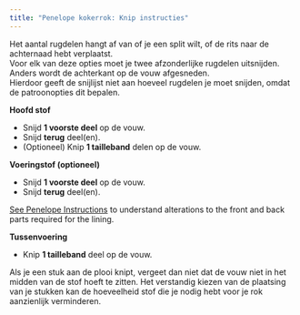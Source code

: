 ```yaml
---
title: "Penelope kokerrok: Knip instructies"
---
```


<Note>

Het aantal rugdelen hangt af van of je een split wilt, of de rits naar de achternaad hebt verplaatst.  
Voor elk van deze opties moet je twee afzonderlijke rugdelen uitsnijden. Anders wordt de achterkant op de vouw afgesneden.  
Hierdoor geeft de snijlijst niet aan hoeveel rugdelen je moet snijden, omdat de patroonopties dit bepalen.

</Note>

**Hoofd stof**

- Snijd **1 voorste deel** op de vouw.
- Snijd **terug** deel(en).
- (Optioneel) Knip **1 tailleband** delen op de vouw.

**Voeringstof (optioneel)**

- Snijd **1 voorste deel** op de vouw.
- Snijd **terug** deel(en).

<Note>

[See Penelope Instructions](/docs/designs/penelope/instructions/#lining) to understand alterations to the front and back parts required for the lining.

</Note>

**Tussenvoering**

- Knip **1 tailleband** deel op de vouw.

<Tip>

Als je een stuk aan de plooi knipt, vergeet dan niet dat de vouw niet in het midden van de stof hoeft te zitten.
Het verstandig kiezen van de plaatsing van je stukken kan de hoeveelheid stof die je nodig hebt voor je rok aanzienlijk verminderen.

</Tip>
